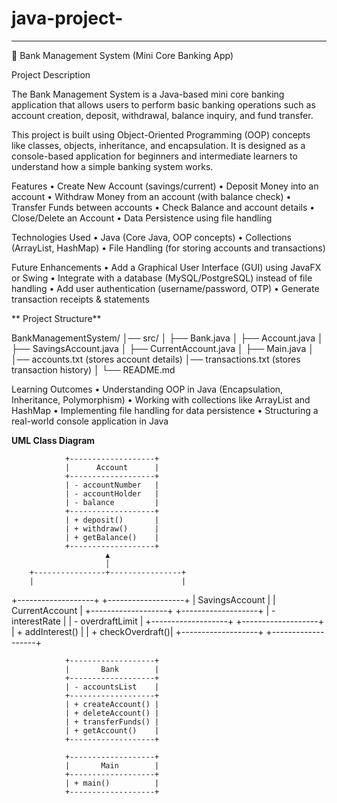 # java-project-
--------------------------------------------------------------------------------------------------------------

🏦 Bank Management System (Mini Core Banking App)

 Project Description

The Bank Management System is a Java-based mini core banking application that allows users to perform basic banking operations such as account creation, deposit, withdrawal, balance inquiry, and fund transfer.

This project is built using Object-Oriented Programming (OOP) concepts like classes, objects, inheritance, and encapsulation. It is designed as a console-based application for beginners and intermediate learners to understand how a simple banking system works.



 Features
	•	 Create New Account (savings/current)
	•	 Deposit Money into an account
	•	 Withdraw Money from an account (with balance check)
	•	 Transfer Funds between accounts
	•	 Check Balance and account details
	•	 Close/Delete an Account
	•	 Data Persistence using file handling



 Technologies Used
	•	Java (Core Java, OOP concepts)
	•	Collections (ArrayList, HashMap)
	•	File Handling (for storing accounts and transactions)



 Future Enhancements
	•	Add a Graphical User Interface (GUI) using JavaFX or Swing
	•	Integrate with a database (MySQL/PostgreSQL) instead of file handling
	•	Add user authentication (username/password, OTP)
	•	Generate transaction receipts & statements




** Project Structure**

BankManagementSystem/
│── src/
│   ├── Bank.java
│   ├── Account.java
│   ├── SavingsAccount.java
│   ├── CurrentAccount.java
│   ├── Main.java
│
│── accounts.txt   (stores account details)
│── transactions.txt (stores transaction history)
│
└── README.md



Learning Outcomes
	•	Understanding OOP in Java (Encapsulation, Inheritance, Polymorphism)
	•	Working with collections like ArrayList and HashMap
	•	Implementing file handling for data persistence
	•	Structuring a real-world console application in Java



**UML Class Diagram**

                +-------------------+
                |      Account      |
                +-------------------+
                | - accountNumber   |
                | - accountHolder   |
                | - balance         |
                +-------------------+
                | + deposit()       |
                | + withdraw()      |
                | + getBalance()    |
                +-------------------+
                         ▲
                         │
        +----------------+----------------+
        |                                 |
+-------------------+          +-------------------+
|  SavingsAccount   |          |  CurrentAccount   |
+-------------------+          +-------------------+
| - interestRate    |          | - overdraftLimit  |
+-------------------+          +-------------------+
| + addInterest()   |          | + checkOverdraft()|
+-------------------+          +-------------------+

                +-------------------+
                |       Bank        |
                +-------------------+
                | - accountsList    |
                +-------------------+
                | + createAccount() |
                | + deleteAccount() |
                | + transferFunds() |
                | + getAccount()    |
                +-------------------+

                +-------------------+
                |       Main        |
                +-------------------+
                | + main()          |
                +-------------------+
